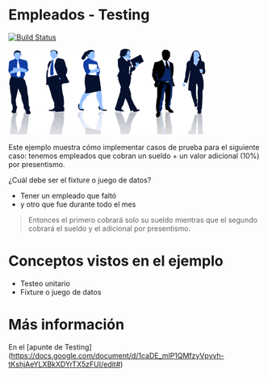 # Empleados - Testing
 
[![Build Status](https://travis-ci.org/wollok/testingEmpleados.svg?branch=master)](https://travis-ci.org/wollok/testingEmpleados)


<img src="img/employees.png" height="170" width="390">

Este ejemplo muestra cómo implementar casos de prueba para el siguiente caso:
tenemos empleados que cobran un sueldo + un valor adicional (10%) por presentismo.

¿Cuál debe ser el fixture o juego de datos?

* Tener un empleado que faltó
* y otro que fue durante todo el mes

> Entonces el primero cobrará solo su sueldo mientras que el segundo cobrará el sueldo y el adicional por presentismo.

# Conceptos vistos en el ejemplo

* Testeo unitario
* Fixture o juego de datos

# Más información

En el [apunte de Testing] (https://docs.google.com/document/d/1caDE_mlP1QMfzyVpyvh-tKshjAeYLXBkXDYrTX5zFUI/edit#)


